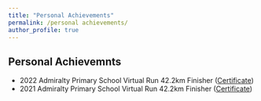 ```yaml
---
title: "Personal Achievements"
permalink: /personal achievements/
author_profile: true
---
```


## Personal Achievemnts
* 2022 Admiralty Primary School Virtual Run 42.2km Finisher ([Certificate](https://drive.google.com/file/d/1OlPgoY8UjDp0dcuKQm8bUDfS3YG7C_mu/view?usp=drive_link))  
* 2021 Admiralty Primary School Virtual Run 42.2km Finisher ([Certificate](https://drive.google.com/file/d/1sPTrhvAcEfTmJE8xA10JjxW51sZQJ9Sr/view?usp=drive_link))
